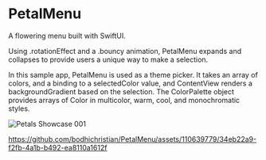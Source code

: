 # PetalMenu
A flowering menu built with SwiftUI. 

Using .rotationEffect and a .bouncy animation, PetalMenu expands and collapses to provide users a unique way to make a selection.

In this sample app, PetalMenu is used as a theme picker. It takes an array of colors, and a binding to a selectedColor value, and ContentView renders a backgroundGradient based on the selection. The ColorPalette object provides arrays of Color in multicolor, warm, cool, and monochromatic styles.

![Petals Showcase 001](https://github.com/bodhichristian/PetalMenu/assets/110639779/542846c3-cf1c-4958-96e1-7554cde218e9)

https://github.com/bodhichristian/PetalMenu/assets/110639779/34eb22a9-f2fb-4a1b-b492-ea8110a1612f

